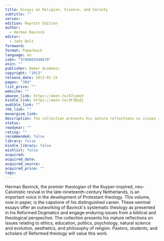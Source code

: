 ```yaml
---
title: Essays on Religion, Science, and Society
subtitle: ""
series: 
edition: Reprint Edition
author:
  - Herman Bavinck
editor:
  - John Bolt
foreward: 
format: Paperback
language: en
isbn: "9780801048678"
asin: ""
publisher: Baker Academic
copyright: "2013"
release_date: 2013-01-15
pages: "304"
list_price: ""
website: ""
amazon_link: https://amzn.to/47cumoY
kindle_link: https://amzn.to/3FJBy0j
audible_link: ""
rhb_link: ""
monergism_link: 
description: The collection presents his mature reflections on issues relating to ethics, education, politics, psychology, natural science and evolution, aesthetics, and philosophy of religion. Pastors, students, and scholars of Reformed theology will value this work.
status: 
readyear: ""
rating: ""
recommended: false
library: false
kindle_library: false
wishlist: false
acquired: 
acquired_date: 
acquired_source: 
acquired_price: ""
tags:
---
```

Herman Bavinck, the premier theologian of the Kuyper-inspired, neo-Calvinistic revival in the late-nineteenth-century Netherlands, is an important voice in the development of Protestant theology. This volume, now in paper, is the capstone of his distinguished career. These seminal essays offer an outworking of Bavinck's systematic theology as presented in his Reformed Dogmatics and engage enduring issues from a biblical and theological perspective. The collection presents his mature reflections on issues relating to ethics, education, politics, psychology, natural science and evolution, aesthetics, and philosophy of religion. Pastors, students, and scholars of Reformed theology will value this work.